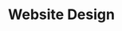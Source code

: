 ---
layout: small-module
title:  "Website Design"
text: "Enhance your online presence."
image: ""
---